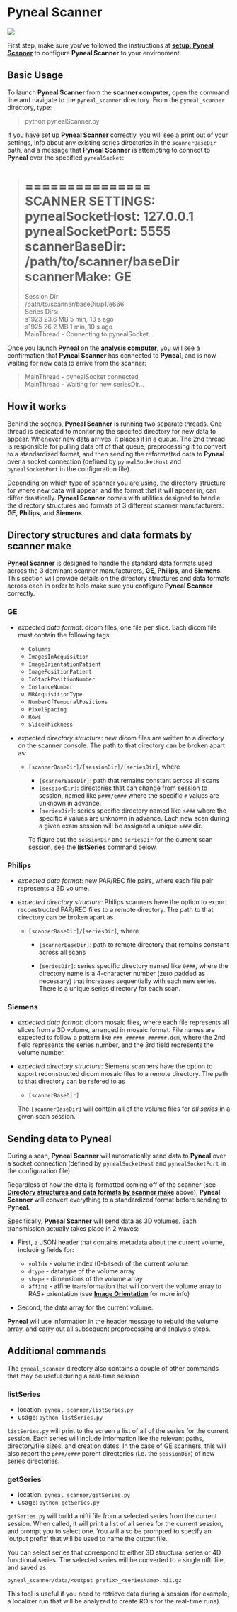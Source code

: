 # Pyneal Scanner

![](images/pynealScanner/pynealScanner.png)

First step, make sure you've followed the instructions at [**setup: Pyneal Scanner**](setup.md#pyneal-scanner) to configure **Pyneal Scanner** to your environment. 


## Basic Usage 

To launch **Pyneal Scanner** from the **scanner computer**, open the command line and navigate to the `pyneal_scanner` directory. From the `pyneal_scanner` directory, type:

> python pynealScanner.py

If you have set up **Pyneal Scanner** correctly, you will see a print out of your settings, info about any existing series directories in the `scannerBaseDir` path, and a message that **Pyneal Scanner** is attempting to connect to **Pyneal** over the specified `pynealSocket`:

> ===============  
> SCANNER SETTINGS:  
> pynealSocketHost: 127.0.0.1  
> pynealSocketPort: 5555  
> scannerBaseDir: /path/to/scanner/baseDir  
> scannerMake: GE    
> ============     
> Session Dir:  
> /path/to/scanner/baseDir/p1/e666  
> Series Dirs:  
> 		s1923	 23.6 MB	5 min, 13 s ago  
> 		s1925	 26.2 MB	1 min, 10 s ago    
> MainThread -  Connecting to pynealSocket...  

Once you launch **Pyneal** on the **analysis computer**, you will see a confirmation that **Pyneal Scanner** has connected to **Pyneal**, and is now waiting for new data to arrive from the scanner:

> MainThread -  pynealSocket connected  
> MainThread -  Waiting for new seriesDir...

## How it works

Behind the scenes, **Pyneal Scanner** is running two separate threads. One thread is dedicated to monitoring the specifed directory for new data to appear. Whenever new data arrives, it places it in a queue. The 2nd thread is responsible for pulling data off of that queue, preprocessing it to convert to a standardized format, and then sending the reformatted data to **Pyneal** over a socket connection (defined by `pynealSocketHost` and `pynealSocketPort` in the configuration file). 

Depending on which type of scanner you are using, the directory structure for where new data will appear, and the format that it will appear in, can differ drastically. **Pyneal Scanner** comes with utilities designed to handle the directory structures and formats of 3 different scanner manufacturers: **GE**, **Philips**, and **Siemens**. 

## Directory structures and data formats by scanner make

**Pyneal Scanner** is designed to handle the standard data formats used across the 3 dominant scanner manufacturers, **GE**, **Philips**, and **Siemens**. This section will provide details on the directory structures and data formats across each in order to help make sure you configure **Pyneal Scanner** correctly. 

### GE

* *expected data format*: dicom files, one file per slice. Each dicom file must contain the following tags:
	* `Columns`
	* `ImagesInAcquisition`
	* `ImageOrientationPatient`
	* `ImagePositionPatient` 
	* `InStackPositionNumber`
	* `InstanceNumber`
	* `MRAcquisitionType`
	* `NumberOfTemporalPositions`
	* `PixelSpacing`
	* `Rows`
	* `SliceThickness`

* *expected directory structure*: new dicom files are written to a directory on the scanner console. The path to that directory can be broken apart as:

	* `[scannerBaseDir]/[sessionDir]/[seriesDir]`, where
		* `[scannerBaseDir]`: path that remains constant across all scans
		* `[sessionDir]`: directories that can change from session to session, named like `p###/e###` where the specific `#` values are unknown in advance.
		* `[seriesDir]`: series specific directory named like `s###` where the specific `#` values are unknown in advance. Each new scan during a given exam session will be assigned a unique `s###` dir.

		To figure out the `sessionDir` and `seriesDir` for the current scan session, see the [**listSeries**](pynealScanner.md#listSeries) command below.


### Philips

* *expected data format*: new PAR/REC file pairs, where each file pair represents a 3D volume. 

* *expected directory structure*: Philips scanners have the option to export reconstructed PAR/REC files to a remote directory. The path to that directory can be broken apart as

	* `[scannerBaseDir]/[seriesDir]`, where  
		
		* `[scannerBaseDir]`: path to remote directory that remains constant across all scans
	
		* `[seriesDir]`: series specific directory named like `0###`, where the directory name is a 4-character number (zero padded as necessary) that increases sequentially with each new series. There is a unique series directory for each scan. 


### Siemens

* *expected data format*: dicom mosaic files, where each file represents all slices from a 3D volume, arranged in mosaic format. File names are expected to follow a pattern like `###_######_######.dcm`, where the 2nd field represents the series number, and the 3rd field represents the volume number. 

* *expected directory structure*:  Siemens scanners have the option to export reconstructed dicom mosaic files to a remote directory. The path to that directory can be refered to as

	* `[scannerBaseDir]`
	
	The `[scannerBaseDir]` will contain all of the volume files for  *all series* in a given scan session. 


## Sending data to Pyneal

During a scan, **Pyneal Scanner** will automatically send data to **Pyneal** over a socket connection (defined by `pynealSocketHost` and `pynealSocketPort` in the configuration file). 

Regardless of how the data is formatted coming off of the scanner (see [**Directory structures and data formats by scanner make**](pynealScanner.md#directory-structures-and-data-formats-by-scanner-make) above), **Pyneal Scanner** will convert everything to a standardized format before sending to **Pyneal**. 

Specifically, **Pyneal Scanner** will send data as 3D volumes. Each transmission actually takes place in 2 waves:  

* First, a JSON header that contains metadata about the current volume, including fields for:
	* `volIdx` - volume index (0-based) of the current volume
	* `dtype` - datatype of the volume array
	* `shape` - dimensions of the volume array
	* `affine` - affine transformation that will convert the volume array to RAS+ orientation (see [**Image Orientation**](imageOrientation.md) for more info)

* Second, the data array for the current volume. 

**Pyneal** will use information in the header message to rebuild the volume array, and carry out all subsequent preprocessing and analysis steps. 


## Additional commands

The `pyneal_scanner` directory also contains a couple of other commands that may be useful during a real-time session

### listSeries

* location: `pyneal_scanner/listSeries.py`
* usage: `python listSeries.py`

`listSeries.py` will print to the screen a list of all of the series for the current session. Each series will include information like the relevant paths, directory/file sizes, and creation dates. In the case of GE scanners, this will also report the `p###/e###` parent directories (i.e. the `sessionDir`) of new series directories. 

### getSeries

* location: `pyneal_scanner/getSeries.py`
* usage: `python getSeries.py`

`getSeries.py` will build a nifti file from a selected series from the current session. When called, it will print a list of all series for the current session, and prompt you to select one. You will also be prompted to specify an 'output prefix' that will be used to name the output file.  

You can select series that correspond to either 3D structural series or 4D functional series. The selected series will be converted to a single nifti file, and saved as:
 
`pyneal_scanner/data/<output prefix>_<seriesName>.nii.gz`

This tool is useful if you need to retrieve data during a session (for example, a localizer run that will be analyzed to create ROIs for the real-time runs).